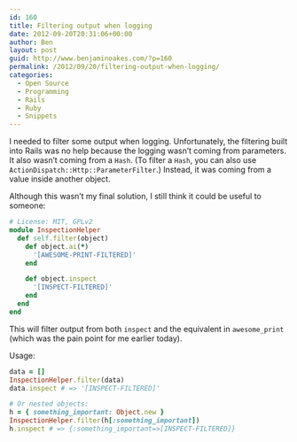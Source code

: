 ```yaml
---
id: 160
title: Filtering output when logging
date: 2012-09-20T20:31:06+00:00
author: Ben
layout: post
guid: http://www.benjaminoakes.com/?p=160
permalink: /2012/09/20/filtering-output-when-logging/
categories:
  - Open Source
  - Programming
  - Rails
  - Ruby
  - Snippets
---
```

I needed to filter some output when logging. Unfortunately, the filtering built into Rails was no help because the logging wasn&#8217;t coming from parameters. It also wasn&#8217;t coming from a `Hash`. (To filter a `Hash`, you can also use `ActionDispatch::Http::ParameterFilter`.) Instead, it was coming from a value inside another object.

Although this wasn&#8217;t my final solution, I still think it could be useful to someone:

```ruby
# License: MIT, GPLv2
module InspectionHelper
  def self.filter(object)
    def object.ai(*)
      '[AWESOME-PRINT-FILTERED]'
    end

    def object.inspect
      '[INSPECT-FILTERED]'
    end
  end
end
```

This will filter output from both `inspect` and the equivalent in `awesome_print` (which was the pain point for me earlier today).

Usage:

```ruby
data = []
InspectionHelper.filter(data)
data.inspect # => '[INSPECT-FILTERED]'

# Or nested objects:
h = { something_important: Object.new }
InspectionHelper.filter(h[:something_important])
h.inspect # => {:something_important=>[INSPECT-FILTERED]}
```